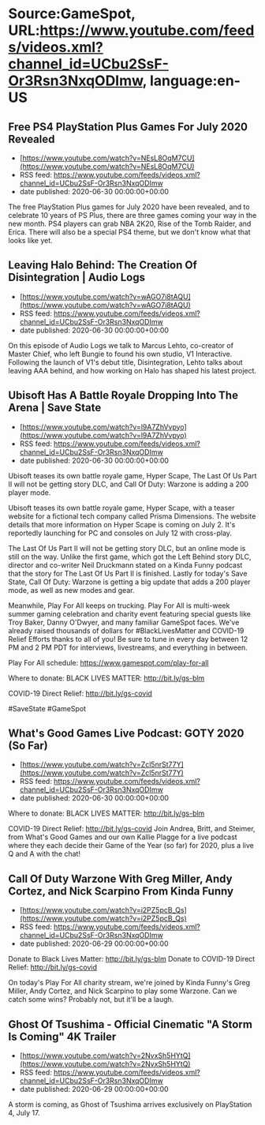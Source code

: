 # Source:GameSpot, URL:https://www.youtube.com/feeds/videos.xml?channel_id=UCbu2SsF-Or3Rsn3NxqODImw, language:en-US

## Free PS4 PlayStation Plus Games For July 2020 Revealed
 - [https://www.youtube.com/watch?v=NEsL8OqM7CU](https://www.youtube.com/watch?v=NEsL8OqM7CU)
 - RSS feed: https://www.youtube.com/feeds/videos.xml?channel_id=UCbu2SsF-Or3Rsn3NxqODImw
 - date published: 2020-06-30 00:00:00+00:00

The free PlayStation Plus games for July 2020 have been revealed, and to celebrate 10 years of PS Plus, there are three games coming your way in the new month. PS4 players can grab NBA 2K20, Rise of the Tomb Raider, and Erica. There will also be a special PS4 theme, but we don't know what that looks like yet.

## Leaving Halo Behind: The Creation Of Disintegration | Audio Logs
 - [https://www.youtube.com/watch?v=wAGO7i8tAQU](https://www.youtube.com/watch?v=wAGO7i8tAQU)
 - RSS feed: https://www.youtube.com/feeds/videos.xml?channel_id=UCbu2SsF-Or3Rsn3NxqODImw
 - date published: 2020-06-30 00:00:00+00:00

On this episode of Audio Logs we talk to Marcus Lehto, co-creator of Master Chief, who left Bungie to found his own studio, V1 Interactive. Following the launch of V1's debut title, Disintegration, Lehto talks about leaving AAA behind, and how working on Halo has shaped his latest project.

## Ubisoft Has A Battle Royale Dropping Into The Arena | Save State
 - [https://www.youtube.com/watch?v=l9A7ZhVvpyo](https://www.youtube.com/watch?v=l9A7ZhVvpyo)
 - RSS feed: https://www.youtube.com/feeds/videos.xml?channel_id=UCbu2SsF-Or3Rsn3NxqODImw
 - date published: 2020-06-30 00:00:00+00:00

Ubisoft teases its own battle royale game, Hyper Scape, The Last Of Us Part II will not be getting story DLC, and Call Of Duty: Warzone is adding a 200 player mode.

Ubisoft teases its own battle royale game, Hyper Scape, with a teaser website for a fictional tech company called Prisma Dimensions. The website details that more information on Hyper Scape is coming on July 2. It's reportedly launching for PC and consoles on July 12 with cross-play.

The Last Of Us Part II will not be getting story DLC, but an online mode is still on the way. Unlike the first game, which got the Left Behind story DLC, director and co-writer Neil Druckmann stated on a Kinda Funny podcast that the story for The Last Of Us Part II is finished. Lastly for today's Save State, Call Of Duty: Warzone is getting a big update that adds a 200 player mode, as well as new modes and gear. 

Meanwhile, Play For All keeps on trucking. Play For All is multi-week summer gaming celebration and charity event featuring special guests like Troy Baker, Danny O'Dwyer, and many familiar GameSpot faces. We've already raised thousands of dollars for #BlackLivesMatter and COVID-19 Relief Efforts thanks to all of you! Be sure to tune in every day between 12 PM and 2 PM PDT for interviews, livestreams, and everything in between. 

Play For All schedule: https://www.gamespot.com/play-for-all

Where to donate: BLACK LIVES MATTER: http://bit.ly/gs-blm

COVID-19 Direct Relief: http://bit.ly/gs-covid

#SaveState #GameSpot

## What's Good Games Live Podcast: GOTY 2020 (So Far)
 - [https://www.youtube.com/watch?v=Zcl5nrSt77Y](https://www.youtube.com/watch?v=Zcl5nrSt77Y)
 - RSS feed: https://www.youtube.com/feeds/videos.xml?channel_id=UCbu2SsF-Or3Rsn3NxqODImw
 - date published: 2020-06-30 00:00:00+00:00

Where to donate:
BLACK LIVES MATTER: http://bit.ly/gs-blm

COVID-19 Direct Relief: http://bit.ly/gs-covid
Join Andrea, Britt, and Steimer, from What's Good Games and our own Kallie Plagge for a live podcast where they each decide their Game of the Year (so far) for 2020, plus a live Q and A with the chat!

## Call Of Duty Warzone With Greg Miller, Andy Cortez, and Nick Scarpino From Kinda Funny
 - [https://www.youtube.com/watch?v=i2PZ5pcB_Qs](https://www.youtube.com/watch?v=i2PZ5pcB_Qs)
 - RSS feed: https://www.youtube.com/feeds/videos.xml?channel_id=UCbu2SsF-Or3Rsn3NxqODImw
 - date published: 2020-06-29 00:00:00+00:00

Donate to Black Lives Matter: http://bit.ly/gs-blm
Donate to COVID-19 Direct Relief: http://bit.ly/gs-covid

On today's Play For All charity stream, we're joined by Kinda Funny's Greg Miller, Andy Cortez, and Nick Scarpino to play some Warzone. Can we catch some wins? Probably not, but it'll be a laugh.

## Ghost Of Tsushima - Official Cinematic "A Storm Is Coming" 4K Trailer
 - [https://www.youtube.com/watch?v=2NvxSh5HYtQ](https://www.youtube.com/watch?v=2NvxSh5HYtQ)
 - RSS feed: https://www.youtube.com/feeds/videos.xml?channel_id=UCbu2SsF-Or3Rsn3NxqODImw
 - date published: 2020-06-29 00:00:00+00:00

A storm is coming, as Ghost of Tsushima arrives exclusively on PlayStation 4, July 17.

